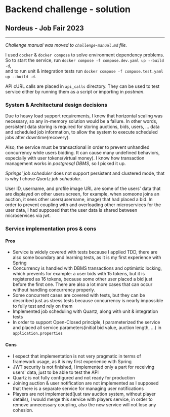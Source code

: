 # Backend challenge - solution
## Nordeus - Job Fair 2023

---

*Challenge manual was moved to `challenge-manual.md` file.*

I used `docker` & `docker compose` to solve environment dependency problems. <br/> 
So to start the service, run `docker compose -f compose.dev.yaml up --build -d`, <br/>
and to run unit & integration tests run `docker compose -f compose.test.yaml up --build -d`.

API cURL calls are placed in `api_calls` directory. 
They can be used to test service either by running them as a script or importing in *postman*.

### System & Architectural design decisions

Due to heavy load support requirements, I knew that horizontal scaling was necessary,
so any in-memory solution would be a failure.
In other words, persistent data storing is required for storing auctions, bids, users, ... data
and scheduled job information, to allow the system to execute scheduled jobs after downtime(recovery).

Also, the service must be transactional in order to prevent unhandled concurrency
while users bidding. It can cause many undefined behaviors, especially with user tokens(virtual money).
I know how transaction management works in *postgresql DBMS*, so I picked it up.

*Springs' job scheduler* does not support persistent and clustered mode, that is why I chose *Quartz job scheduler*.

User ID, username, and profile image URL are some of the users' data that are displayed on other users screen,
for example, when someone joins an auction, it sees other users(username, image) that had placed a bid.
In order to prevent coupling with and overloading other microservices for the user data,
I had supposed that the user data is shared between microservices via jwt.

### Service implementation pros & cons

#### Pros

- Service is widely covered with tests because I applied TDD, 
there are also some boundary and learning tests, as it is my first experience with Spring
- Concurrency is handled with DBMS transactions and optimistic locking, 
which prevents for example: a user bids with 15 tokens, 
but it is registered as 16 tokens, 
because some other user placed a bid just before the first one. 
There are also a lot more cases that can occur without handling concurrency properly.
- Some concurrent cases are covered with tests, but they can be described just as stress tests 
because concurrency is nearly impossible to fully test and rely on them
- Implemented job scheduling with Quartz, along with unit & integration tests
- In order to support Open-Closed principle, 
I parameterized the service and placed all service parameters(initial bid value, auction length, ...) 
in `application.properties`

#### Cons

- I expect that implementation is not very pragmatic in terms of framework usage, 
as it is my first experience with Spring
- JWT security is not finished, I implemented only a part for receiving users' data, 
just to be able to test the API
- Quartz is not fully configured and not ready for production
- Joining auction & user notification are not implemented 
as I supposed that there is a separate service for managing user notifications
- Players are not implemented(just raw auction system, without player details), 
I would merge this service with players service, 
in order to remove unnecessary coupling, also the new service will not lose any cohesion.